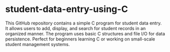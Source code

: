# student-data-entry-using-C
This GitHub repository contains a simple C program for student data entry. It allows users to add, display, and search for student records in an organized manner. The program uses basic C structures and file I/O for data persistence. Perfect for beginners learning C or working on small-scale student management systems.
